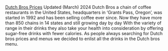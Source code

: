 [Dutch Bros Prices](https://dutchbrosmenuprices.com/) Updated (March) 2024
Dutch Bros a chain of coffee restaurants in the United States, headquarters in ‘Grants Pass, Oregon’, was started in 1992 and has been selling coffee ever since. Now they have more than 850 chains in 14 states and still growing day by day With the variety of range in their drinks they also take your health into consideration by offering sugar-free drinks with fewer calories. As people always searching for Dutch bros prices and menus we decided to enlist all the drinks in the Dutch bros menu.
